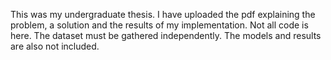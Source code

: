 This was my undergraduate thesis. I have uploaded the pdf explaining the problem, a solution and the results of my implementation. Not all code is here. The dataset must be gathered independently. The models and results are also not included.
